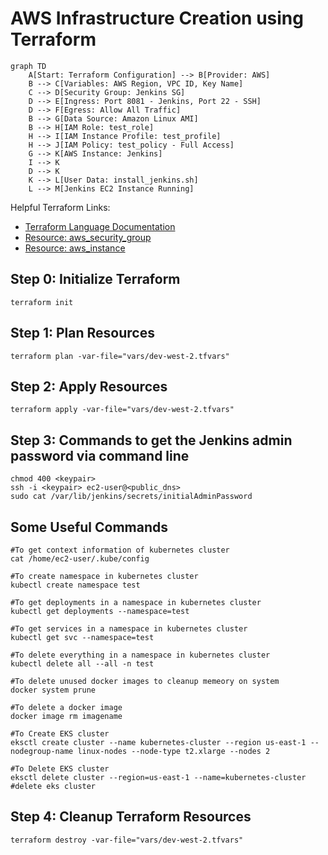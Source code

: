 # AWS Infrastructure Creation using Terraform

``` mermaid
graph TD
    A[Start: Terraform Configuration] --> B[Provider: AWS]
    B --> C[Variables: AWS Region, VPC ID, Key Name]
    C --> D[Security Group: Jenkins SG]
    D --> E[Ingress: Port 8081 - Jenkins, Port 22 - SSH]
    D --> F[Egress: Allow All Traffic]
    B --> G[Data Source: Amazon Linux AMI]
    B --> H[IAM Role: test_role]
    H --> I[IAM Instance Profile: test_profile]
    H --> J[IAM Policy: test_policy - Full Access]
    G --> K[AWS Instance: Jenkins]
    I --> K
    D --> K
    K --> L[User Data: install_jenkins.sh]
    L --> M[Jenkins EC2 Instance Running]
```

Helpful Terraform Links:
- [Terraform Language Documentation](https://www.terraform.io/docs/language/index.html)
- [Resource: aws_security_group](https://registry.terraform.io/providers/hashicorp/aws/latest/docs/resources/security_group)
- [Resource: aws_instance](https://registry.terraform.io/providers/hashicorp/aws/latest/docs/resources/instance)

## Step 0: Initialize Terraform
```
terraform init
```

## Step 1: Plan Resources
```
terraform plan -var-file="vars/dev-west-2.tfvars"
```

## Step 2: Apply Resources
```
terraform apply -var-file="vars/dev-west-2.tfvars"
```

## Step 3: Commands to get the Jenkins admin password via command line
```
chmod 400 <keypair>
ssh -i <keypair> ec2-user@<public_dns>
sudo cat /var/lib/jenkins/secrets/initialAdminPassword
```
## Some Useful Commands
```
#To get context information of kubernetes cluster
cat /home/ec2-user/.kube/config 

#To create namespace in kubernetes cluster
kubectl create namespace test

#To get deployments in a namespace in kubernetes cluster
kubectl get deployments --namespace=test 

#To get services in a namespace in kubernetes cluster
kubectl get svc --namespace=test 

#To delete everything in a namespace in kubernetes cluster
kubectl delete all --all -n test 

#To delete unused docker images to cleanup memeory on system 
docker system prune  

#To delete a docker image
docker image rm imagename  

#To Create EKS cluster
eksctl create cluster --name kubernetes-cluster --region us-east-1 --nodegroup-name linux-nodes --node-type t2.xlarge --nodes 2 

#To Delete EKS cluster
eksctl delete cluster --region=us-east-1 --name=kubernetes-cluster #delete eks cluster
```

## Step 4: Cleanup Terraform Resources
```
terraform destroy -var-file="vars/dev-west-2.tfvars"
